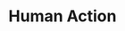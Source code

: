 ---
layout: books
title: Human Action
subtitle: 
essential: 
categories: ['economics']
authors: ['Ludwig von Mises']
authors_twitter: ['']
excerpt: .
resource_url: 
amazon_url: https://www.amazon.com/dp/0865976317
---